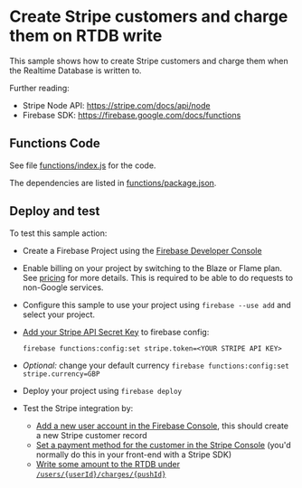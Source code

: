 # Create Stripe customers and charge them on RTDB write

This sample shows how to create Stripe customers and charge them when the Realtime Database is written to.

Further reading:
 - Stripe Node API: https://stripe.com/docs/api/node
 - Firebase SDK: https://firebase.google.com/docs/functions

## Functions Code

See file [functions/index.js](functions/index.js) for the code.

The dependencies are listed in [functions/package.json](functions/package.json).

## Deploy and test

To test this sample action:

 - Create a Firebase Project using the [Firebase Developer Console](https://console.firebase.google.com)
 - Enable billing on your project by switching to the Blaze or Flame plan. See [pricing](https://firebase.google.com/pricing/) for more details. This is required to be able to do requests to non-Google services.
 - Configure this sample to use your project using `firebase --use add` and select your project.
 - [Add your Stripe API Secret Key](https://dashboard.stripe.com/account/apikeys) to firebase config:
 
     `firebase functions:config:set stripe.token=<YOUR STRIPE API KEY>`
     
 - *Optional:* change your default currency `firebase functions:config:set stripe.currency=GBP`
 - Deploy your project using `firebase deploy`
 - Test the Stripe integration by:
   - [Add a new user account in the Firebase Console](https://console.firebase.google.com/project/_/authentication/users), this should create a new Stripe customer record
   - [Set a payment method for the customer in the Stripe Console](https://dashboard.stripe.com/customers) (you'd normally do this in your front-end with a Stripe SDK)
   - [Write some amount to the RTDB under `/users/{userId}/charges/{pushId}`](https://console.firebase.google.com/project/_/database/data)
